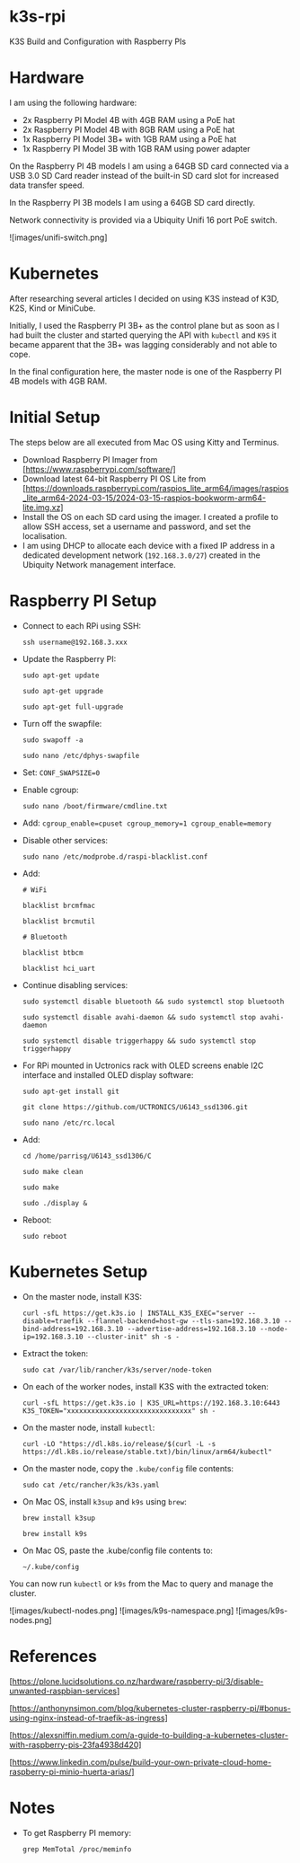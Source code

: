 # k3s-rpi

K3S Build and Configuration with Raspberry PIs

# Hardware

I am using the following hardware:

- 2x Raspberry PI Model 4B with 4GB RAM using a PoE hat
- 2x Raspberry PI Model 4B with 8GB RAM using a PoE hat
- 1x Raspberry PI Model 3B+ with 1GB RAM using a PoE hat
- 1x Raspberry PI Model 3B with 1GB RAM using power adapter

On the Raspberry PI 4B models I am using a 64GB SD card connected via a USB 3.0 SD Card reader instead of the built-in SD card slot for increased data transfer speed.

In the Raspberry PI 3B models I am using a 64GB SD card directly.

Network connectivity is provided via a Ubiquity Unifi 16 port PoE switch.

![images/unifi-switch.png]

# Kubernetes

After researching several articles I decided on using K3S instead of K3D, K2S, Kind or MiniCube.

Initially, I used the Raspberry PI 3B+ as the control plane but as soon as I had built the cluster and started querying the API with `kubectl` and `K9S` it became apparent that the 3B+ was lagging considerably and not able to cope.

In the final configuration here, the master node is one of the Raspberry PI 4B models with 4GB RAM.

# Initial Setup

The steps below are all executed from Mac OS using Kitty and Terminus.

- Download Raspberry PI Imager from [https://www.raspberrypi.com/software/]
- Download latest 64-bit Raspberry PI OS Lite from [https://downloads.raspberrypi.com/raspios_lite_arm64/images/raspios_lite_arm64-2024-03-15/2024-03-15-raspios-bookworm-arm64-lite.img.xz]
- Install the OS on each SD card using the imager. I created a profile to allow SSH access, set a username and password, and set the localisation.
- I am using DHCP to allocate each device with a fixed IP address in a dedicated development network (`192.168.3.0/27`) created in the Ubiquity Network management interface.

# Raspberry PI Setup

- Connect to each RPi using SSH:

  `ssh username@192.168.3.xxx`

- Update the Raspberry PI:

  `sudo apt-get update`

  `sudo apt-get upgrade`

  `sudo apt-get full-upgrade`

- Turn off the swapfile:

  `sudo swapoff -a`

  `sudo nano /etc/dphys-swapfile`

- Set: `CONF_SWAPSIZE=0`

- Enable cgroup:

  `sudo nano /boot/firmware/cmdline.txt`

- Add: `cgroup_enable=cpuset cgroup_memory=1 cgroup_enable=memory`

- Disable other services:

  `sudo nano /etc/modprobe.d/raspi-blacklist.conf`

- Add:

  `# WiFi`

  `blacklist brcmfmac`

  `blacklist brcmutil`

  `# Bluetooth`

  `blacklist btbcm`

  `blacklist hci_uart`

- Continue disabling services:

  `sudo systemctl disable bluetooth && sudo systemctl stop bluetooth`

  `sudo systemctl disable avahi-daemon && sudo systemctl stop avahi-daemon`

  `sudo systemctl disable triggerhappy && sudo systemctl stop triggerhappy`

- For RPi mounted in Uctronics rack with OLED screens enable I2C interface and installed OLED display software:

  `sudo apt-get install git`

  `git clone https://github.com/UCTRONICS/U6143_ssd1306.git`

  `sudo nano /etc/rc.local`

- Add:

  `cd /home/parrisg/U6143_ssd1306/C`

  `sudo make clean`

  `sudo make`

  `sudo ./display &`

- Reboot:

  `sudo reboot`

# Kubernetes Setup

- On the master node, install K3S:

  `curl -sfL https://get.k3s.io | INSTALL_K3S_EXEC="server --disable=traefik --flannel-backend=host-gw --tls-san=192.168.3.10 --bind-address=192.168.3.10 --advertise-address=192.168.3.10 --node-ip=192.168.3.10 --cluster-init" sh -s -`

- Extract the token:

  `sudo cat /var/lib/rancher/k3s/server/node-token`

- On each of the worker nodes, install K3S with the extracted token:

  `curl -sfL https://get.k3s.io | K3S_URL=https://192.168.3.10:6443 K3S_TOKEN="xxxxxxxxxxxxxxxxxxxxxxxxxxxxxxx" sh -`

- On the master node, install `kubectl`:

  `curl -LO "https://dl.k8s.io/release/$(curl -L -s https://dl.k8s.io/release/stable.txt)/bin/linux/arm64/kubectl"`

- On the master node, copy the `.kube/config` file contents:

  `sudo cat /etc/rancher/k3s/k3s.yaml`

- On Mac OS, install `k3sup` and `k9s` using `brew`:

  `brew install k3sup`

  `brew install k9s`

- On Mac OS, paste the .kube/config file contents to:

  `~/.kube/config`

You can now run `kubectl` or `k9s` from the Mac to query and manage the cluster.

![images/kubectl-nodes.png]
![images/k9s-namespace.png]
![images/k9s-nodes.png]

# References

[https://plone.lucidsolutions.co.nz/hardware/raspberry-pi/3/disable-unwanted-raspbian-services]

[https://anthonynsimon.com/blog/kubernetes-cluster-raspberry-pi/#bonus-using-nginx-instead-of-traefik-as-ingress]

[https://alexsniffin.medium.com/a-guide-to-building-a-kubernetes-cluster-with-raspberry-pis-23fa4938d420]

[https://www.linkedin.com/pulse/build-your-own-private-cloud-home-raspberry-pi-minio-huerta-arias/]

# Notes

- To get Raspberry PI memory:

  `grep MemTotal /proc/meminfo`
